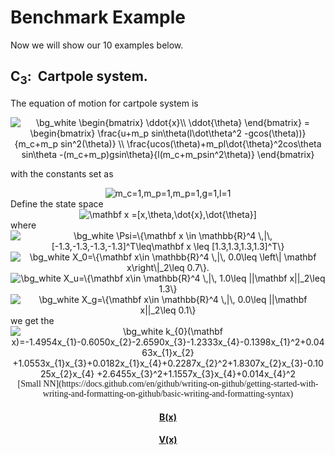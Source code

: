 # Benchmark Example

Now we will show our 10 examples below.
## C<sub>3</sub>:&nbsp;&nbsp;Cartpole system.
The equation of motion for cartpole system is

<div align=center>
<img src="https://latex.codecogs.com/svg.image?\bg_white&space;\begin{bmatrix}&space;&space;&space;&space;&space;&space;&space;&space;\ddot{x}\\&space;&space;&space;&space;&space;&space;&space;&space;\ddot{\theta}&space;&space;&space;&space;\end{bmatrix}&space;&space;&space;&space;=&space;&space;&space;&space;\begin{bmatrix}&space;&space;&space;&space;&space;&space;&space;&space;\frac{u&plus;m_p&space;sin\theta(l\dot\theta^2&space;-gcos(\theta))}{m_c&plus;m_p&space;sin^2(\theta)}&space;\\&space;\frac{ucos(\theta)&plus;m_pl\dot{\theta}^2cos\theta&space;sin\theta&space;-(m_c&plus;m_p)gsin\theta}{l(m_c&plus;m_psin^2\theta)}&space;&space;&space;&space;\end{bmatrix}" title="\bg_white \begin{bmatrix} \ddot{x}\\ \ddot{\theta} \end{bmatrix} = \begin{bmatrix} \frac{u+m_p sin\theta(l\dot\theta^2 -gcos(\theta))}{m_c+m_p sin^2(\theta)} \\ \frac{ucos(\theta)+m_pl\dot{\theta}^2cos\theta sin\theta -(m_c+m_p)gsin\theta}{l(m_c+m_psin^2\theta)} \end{bmatrix}" />
</div>

with the constants set as
<div align=center>
<img src="https://latex.codecogs.com/svg.image?m_c=1,m_p=1,m_p=1,g=1,l=1" title="m_c=1,m_p=1,m_p=1,g=1,l=1" />
</div>
Define the state space
<div align=center>
<img src="https://latex.codecogs.com/svg.image?\mathbf&space;x&space;=[x,\theta,\dot{x},\dot{\theta}]&space;" title="\mathbf x =[x,\theta,\dot{x},\dot{\theta}] " />
</div>
where
<div align=center>
<img src="https://latex.codecogs.com/svg.image?\bg_white&space;\Psi=\{\mathbf&space;x&space;\in&space;\mathbb{R}^4&space;\,|\,&space;[-1.3,-1.3,-1.3,-1.3]^T\leq\mathbf&space;x&space;\leq&space;[1.3,1.3,1.3,1.3]^T\}" title="\bg_white \Psi=\{\mathbf x \in \mathbb{R}^4 \,|\, [-1.3,-1.3,-1.3,-1.3]^T\leq\mathbf x \leq [1.3,1.3,1.3,1.3]^T\}" />
</div>

<div align=center>
<img src="https://latex.codecogs.com/svg.image?\bg_white&space;X_0=\{\mathbf&space;x\in&space;\mathbb{R}^4&space;\,|\,&space;&space;0.0\leq&space;\left\|&space;\mathbf&space;x\right\|_2\leq&space;0.7\}." title="\bg_white X_0=\{\mathbf x\in \mathbb{R}^4 \,|\, 0.0\leq \left\| \mathbf x\right\|_2\leq 0.7\}." />
 </div>
 
<div align=center>
<img src="https://latex.codecogs.com/svg.image?\bg_white&space;X_u=\{\mathbf&space;x\in&space;\mathbb{R}^4&space;\,|\,&space;&space;1.0\leq&space;||\mathbf&space;x||_2\leq&space;1.3\}" title="\bg_white X_u=\{\mathbf x\in \mathbb{R}^4 \,|\, 1.0\leq ||\mathbf x||_2\leq 1.3\}" />
</div>
 
<div align=center>
<img src="https://latex.codecogs.com/svg.image?\bg_white&space;X_g=\{\mathbf&space;x\in&space;\mathbb{R}^4&space;\,|\,&space;&space;0.0\leq&space;||\mathbf&space;x||_2\leq&space;0.1\}" title="\bg_white X_g=\{\mathbf x\in \mathbb{R}^4 \,|\, 0.0\leq ||\mathbf x||_2\leq 0.1\}" />
</div>
we get the
<div align=center>
 <img src="https://latex.codecogs.com/svg.image?\bg_white&space;k_{0}(\mathbf&space;x)=-1.4954x_{1}-0.6050x_{2}-2.6590x_{3}-1.2333x_{4}-0.1398x_{1}^2&plus;0.0463x_{1}x_{2}&space;&space;&space;&space;&plus;1.0553x_{1}x_{3}&plus;0.0182x_{1}x_{4}&plus;0.2287x_{2}^2&plus;1.8307x_{2}x_{3}-0.1025x_{2}x_{4}&space;&space;&space;&space;&plus;2.6455x_{3}^2&plus;1.1557x_{3}x_{4}&plus;0.014x_{4}^2" title="\bg_white k_{0}(\mathbf x)=-1.4954x_{1}-0.6050x_{2}-2.6590x_{3}-1.2333x_{4}-0.1398x_{1}^2+0.0463x_{1}x_{2} +1.0553x_{1}x_{3}+0.0182x_{1}x_{4}+0.2287x_{2}^2+1.8307x_{2}x_{3}-0.1025x_{2}x_{4} +2.6455x_{3}^2+1.1557x_{3}x_{4}+0.014x_{4}^2" />
</div>

<div align=center>
<font face="黑体">
[Small NN](https://docs.github.com/en/github/writing-on-github/getting-started-with-writing-and-formatting-on-github/basic-writing-and-formatting-syntax)
</font>
 
#### [B(x)](https://docs.github.com/en/github/writing-on-github/getting-started-with-writing-and-formatting-on-github/basic-writing-and-formatting-syntax)

#### [V(x)](https://docs.github.com/en/github/writing-on-github/getting-started-with-writing-and-formatting-on-github/basic-writing-and-formatting-syntax)
</div>
